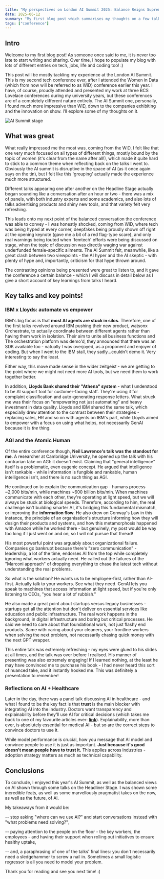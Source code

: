 ```yaml
---
title: "My perspectives on London AI Summit 2025: Balance Reigns Supreme"
date: 2025-06-12
summary: "My first blog post which summarises my thoughts on a few talks which happened during the London AI Summit 2025."
tags: ["conference"]
---
```


## Intro

Welcome to my first blog post! As someone once said to me, it is never too late to start writing and sharing. Over time, I hope to populate my blog with lots of different entries on tech, jobs, life and coding too! :)

This post will be mostly tackling my experience at the London AI Summit. This is my second tech conference ever, after I attended the Women in Data (which from now will be referred to as WiD) conference earlier this year. I have, of course, proudly attended and presented my work at three BCS Lovelace conferences during my university years, but these conferences are of a completely different nature entirely. The AI Summit one, personally, I found much more impressive than WiD, down to the companies exhibiting and the innovation on show. I'll explore some of my thoughts on it.

![AI Summit stage](/images/conf.jpg)

## What was great
What really impressed me the most was, coming from the WiD, I felt like that one very much focused on all types of different things, mostly bound by the topic of women (it's clear from the name after all!), which made it quite hard to stick to a common theme when reflecting back on the talks I went to. Obviously the AI summit is disruptive in the space of AI (as it once again says on the tin), but I felt like this 'grouping' actually made the experience much more structured. 

Different talks appearing one after another on the Headline Stage actually began sounding like a conversation after an hour or two - there was a mix of panels, with both industry experts and some academics, and also lots of talks advertising products and shiny new tools, and that variety felt very refreshing. 

This leads onto my next point of the balanced conversation the conference was able to convey - I was honestly shocked, coming from WiD, where tech was being hyped at every corner, deepfakes being proudly shown off right at the opening keynote (gave me a bit of a red flag-type scare), and only real warnings being touted when 'femtech' efforts were being discussed on stage, when the topic of discussion was directly waging war against underfunded female-specific ailments. The AI Summit felt, meanwhile, like a great clash between two viewpoints - the AI hyper and the AI skeptic - with plenty of hype and, importantly, criticism for that hype thrown around.

The contrasting opinions being presented were great to listen to, and it gave the conference a certain balance - which I will discuss in detail below as I give a short account of key learnings from talks I heard.

## Key talks and key points!
### IBM x Lloyds: automate vs empower 
IBM's big focus is that **most AI agents are stuck in silos.** Therefore, one of the first talks revolved around IBM pushing their new product, watsonx Orchestrate, to actually coordinate between different agents rather than having them work in isolation. Their aim to unite all business functions and  The orchestration platform was demo'd, they announced that there was an SDK available too - natually I was overjoyed, as a proponent and enjoyer of coding. But when I went to the IBM stall, they sadly...couldn't demo it. Very interesting to say the least.

Either way, this move made sense in the wider zeitgeist - we are getting to the point where we might not need more AI tools, but we need them to work together better.

In addition, **Lloyds Bank shared their "Athena" system** - what I understood to be AI support tool for customer-facing staff. They're using it for complaint classification and auto-generating response letters. What struck me was their focus on "empowering not just automating" and heavy investment in data quality. Lloyds and IBM shared the same talk, which especially drew attention to the contrast between their strategies - replacing sales, HR and so on with agents on IBM's part, while Lloyds aimed to empower with a focus on using what helps, not necessarily GenAI because it is _the_ thing.

### AGI and the Atomic Human
Of the entire conference though, **Neil Lawrence's talk was the standout for me**. A researcher at Cambridge University, he opened up the talk with his contrarian take on AGI: it doesn't exist. Claiming that "general intelligence" itself is a problematic, even eugenic concept. He argued that intelligence isn't rankable - while information is fungible and rankable, human intelligence isn't, and there is no such thing as AGI.

He continued on to explain the communication gap - humans process ~2,000 bits/min, while machines ~600 billion bits/min. When machines communicate with each other, they're operating at light speed, but we will always be stuck at biological speeds. Therefore, according to him, the real challenge isn't building smarter AI, it's bridging this fundamental mismatch, or improving the **information flow.** He also drew on Conway's Law in this instance, the principle of an organisation's structure informing how they will design their products and systems, and how this metamorphosis happened with Amazon while he worked there - but genuinely, my post would be way too long if I just went on and on, so I will not pursue that thread!

His most powerful point was arguably about organizational failure. Companies go bankrupt because there's "zero communication" - leadership, a lot of the time, endorses AI from the top while completely ignoring what workers actually need. He called out the failures of the "Marconi approach" of dropping everything to chase the latest tech without understanding the real problems.

So what is the solution? He wants us to be employee-first, rather than AI-first. Actually talk to your workers. See what they need. GenAI lets you speak to machines that access information at light speed, but if you're only listening to CEOs, "you hear a lot of rubbish."

He also made a great point about startups versus legacy businesses - startups get all the attention but don't deliver on essential services like education and public infrastructure. The real work happens in the background, in digital infrastructure and boring but critical processes. He said we need to care about that foundational work, not just flashy end products. Same with caring about your cleaners, your frontline workers when solving the next problem, not necessarily chasing quick money with the next GPT wrapper.

This entire talk was extremely refreshing - my eyes were glued to his slides at all times, and the talk was over before I realised. His manner of presenting was also extremely engaging! If I learned nothing, at the least he may have convinced me to purchase his book - I had never heard this sort of nuanced take, and it instantly hooked me. This was definitely a presentation to remember!

### Reflections on AI + Healthcare
Later in the day, there was a panel talk discussing AI in healthcare - and what I found to be the key fact is that **trust** is the main blocker with integrating AI into the industry. Doctors want transparency and explainability before they'll use AI for critical decisions (which takes me back to one of my favourite articles ever: [**link**](https://www.nytimes.com/2024/11/17/health/chatgpt-ai-doctors-diagnosis.html)). Explainability, more than ever, is absolutely essential for medical AI - but so are the correct steps to convince doctors to use it.

While model performance is crucial, how you message that AI model and convince people to use it is just as important. **Just because it's good doesn't mean people have to trust it.** This applies across industries - adoption strategy matters as much as technical capability.

## Conclusions
To conclude, I enjoyed this year's AI Summit, as well as the balanced views on AI shown through some talks on the Headliner Stage. I was shown some incredible feats, as well as some marvellously pragmatist takes on the now, as well as the future, of AI. 

My takeaways from it would be: 

-- stop asking "where can we use AI?" and start conversations instead with "what problems need solving?",

-- paying attention to the people on the floor - the key workers, the employees - and having their support when rolling out initiatives to ensure healthy uptake,

-- and, a paraphrasing of one of the talks' final lines: you don't necessarily need a sledgehammer to screw a nail in. Sometimes a small logistic regressor is all you need to model your problem.

Thank you for reading and see you next time! :)